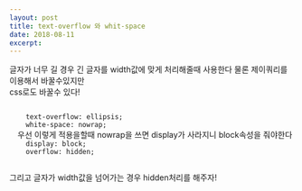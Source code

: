 ```yaml
---
layout: post
title: text-overflow 와 whit-space
date: 2018-08-11
excerpt: 
---
```

<style>
div {
  display : block;
  width : 100%;
  height : auto;
}
p {
  width: 100%;
}
code {
  display: blcok;
  width: 100%;
}
</style>

<div>
  <p>
    글자가 너무 길 경우 긴 글자를 width값에 맞게 처리해줄때 사용한다 물론 제이쿼리를 이용해서 바꿀수있지만<br/>
    css로도 바꿀수 있다!<br/>
    
  </p>
  <code>
    text-overflow: ellipsis;
    white-space: nowrap;
  </code>
  우선 이렇게 적용을할때 nowrap을 쓰면 display가 사라지니 block속성을 줘야한다
  <code>
    display: block;
    overflow: hidden;
  </code>
  <p>
    그리고 글자가 width값을 넘어가는 경우 hidden처리를 해주자!
  </p>
</div>
